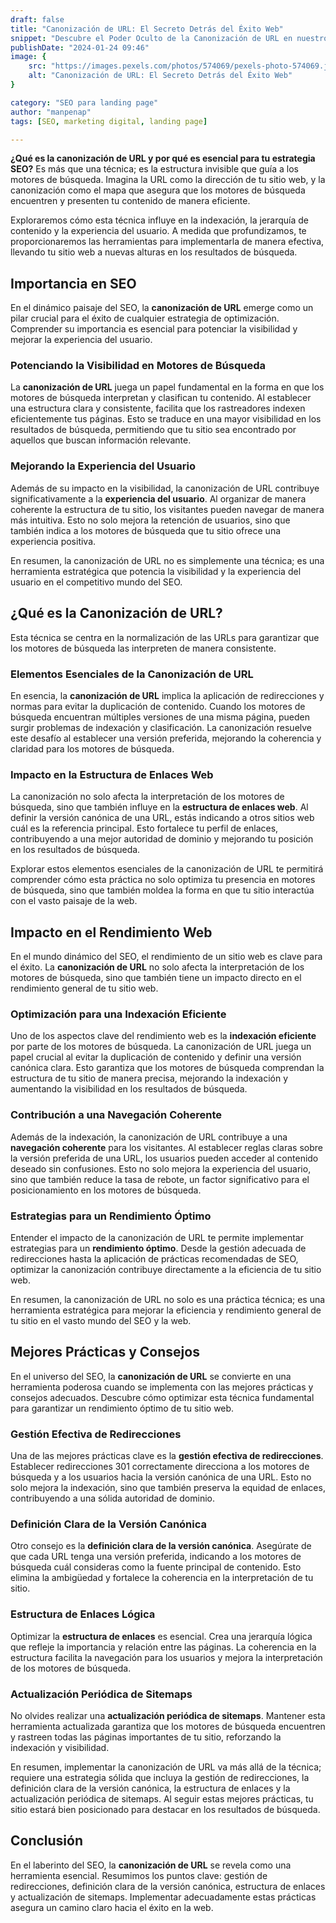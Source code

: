 ```yaml
---
draft: false
title: "Canonización de URL: El Secreto Detrás del Éxito Web"
snippet: "Descubre el Poder Oculto de la Canonización de URL en nuestro Artículo SEO. Aprende las Estrategias Clave para Optimizar tu Sitio Web y Alcanzar el Éxito Online. ¡Sumérgete en el Secreto del SEO Ahora!"
publishDate: "2024-01-24 09:46"
image: {
    src: "https://images.pexels.com/photos/574069/pexels-photo-574069.jpeg?auto=compress&cs=tinysrgb&w=1260&h=750&dpr=1",
    alt: "Canonización de URL: El Secreto Detrás del Éxito Web"
}

category: "SEO para landing page"
author: "manpenap"
tags: [SEO, marketing digital, landing page]

---
```



**¿Qué es la canonización de URL y por qué es esencial para tu estrategia SEO?** Es más que una técnica; es la estructura invisible que guía a los motores de búsqueda. Imagina la URL como la dirección de tu sitio web, y la canonización como el mapa que asegura que los motores de búsqueda encuentren y presenten tu contenido de manera eficiente.

Exploraremos cómo esta técnica influye en la indexación, la jerarquía de contenido y la experiencia del usuario. A medida que profundizamos, te proporcionaremos las herramientas para implementarla de manera efectiva, llevando tu sitio web a nuevas alturas en los resultados de búsqueda.

## Importancia en SEO

En el dinámico paisaje del SEO, la **canonización de URL** emerge como un pilar crucial para el éxito de cualquier estrategia de optimización. Comprender su importancia es esencial para potenciar la visibilidad y mejorar la experiencia del usuario.

### Potenciando la Visibilidad en Motores de Búsqueda

La **canonización de URL** juega un papel fundamental en la forma en que los motores de búsqueda interpretan y clasifican tu contenido. Al establecer una estructura clara y consistente, facilita que los rastreadores indexen eficientemente tus páginas. Esto se traduce en una mayor visibilidad en los resultados de búsqueda, permitiendo que tu sitio sea encontrado por aquellos que buscan información relevante.

### Mejorando la Experiencia del Usuario

Además de su impacto en la visibilidad, la canonización de URL contribuye significativamente a la **experiencia del usuario**. Al organizar de manera coherente la estructura de tu sitio, los visitantes pueden navegar de manera más intuitiva. Esto no solo mejora la retención de usuarios, sino que también indica a los motores de búsqueda que tu sitio ofrece una experiencia positiva.

En resumen, la canonización de URL no es simplemente una técnica; es una herramienta estratégica que potencia la visibilidad y la experiencia del usuario en el competitivo mundo del SEO.

## ¿Qué es la Canonización de URL?

Esta técnica se centra en la normalización de las URLs para garantizar que los motores de búsqueda las interpreten de manera consistente. 

### Elementos Esenciales de la Canonización de URL

En esencia, la **canonización de URL** implica la aplicación de redirecciones y normas para evitar la duplicación de contenido. Cuando los motores de búsqueda encuentran múltiples versiones de una misma página, pueden surgir problemas de indexación y clasificación. La canonización resuelve este desafío al establecer una versión preferida, mejorando la coherencia y claridad para los motores de búsqueda.

### Impacto en la Estructura de Enlaces Web

La canonización no solo afecta la interpretación de los motores de búsqueda, sino que también influye en la **estructura de enlaces web**. Al definir la versión canónica de una URL, estás indicando a otros sitios web cuál es la referencia principal. Esto fortalece tu perfil de enlaces, contribuyendo a una mejor autoridad de dominio y mejorando tu posición en los resultados de búsqueda.

Explorar estos elementos esenciales de la canonización de URL te permitirá comprender cómo esta práctica no solo optimiza tu presencia en motores de búsqueda, sino que también moldea la forma en que tu sitio interactúa con el vasto paisaje de la web.

## Impacto en el Rendimiento Web

En el mundo dinámico del SEO, el rendimiento de un sitio web es clave para el éxito. La **canonización de URL** no solo afecta la interpretación de los motores de búsqueda, sino que también tiene un impacto directo en el rendimiento general de tu sitio web.

### Optimización para una Indexación Eficiente

Uno de los aspectos clave del rendimiento web es la **indexación eficiente** por parte de los motores de búsqueda. La canonización de URL juega un papel crucial al evitar la duplicación de contenido y definir una versión canónica clara. Esto garantiza que los motores de búsqueda comprendan la estructura de tu sitio de manera precisa, mejorando la indexación y aumentando la visibilidad en los resultados de búsqueda.

### Contribución a una Navegación Coherente

Además de la indexación, la canonización de URL contribuye a una **navegación coherente** para los visitantes. Al establecer reglas claras sobre la versión preferida de una URL, los usuarios pueden acceder al contenido deseado sin confusiones. Esto no solo mejora la experiencia del usuario, sino que también reduce la tasa de rebote, un factor significativo para el posicionamiento en los motores de búsqueda.

### Estrategias para un Rendimiento Óptimo

Entender el impacto de la canonización de URL te permite implementar estrategias para un **rendimiento óptimo**. Desde la gestión adecuada de redirecciones hasta la aplicación de prácticas recomendadas de SEO, optimizar la canonización contribuye directamente a la eficiencia de tu sitio web.

En resumen, la canonización de URL no solo es una práctica técnica; es una herramienta estratégica para mejorar la eficiencia y rendimiento general de tu sitio en el vasto mundo del SEO y la web.

## Mejores Prácticas y Consejos

En el universo del SEO, la **canonización de URL** se convierte en una herramienta poderosa cuando se implementa con las mejores prácticas y consejos adecuados. Descubre cómo optimizar esta técnica fundamental para garantizar un rendimiento óptimo de tu sitio web.

### Gestión Efectiva de Redirecciones

Una de las mejores prácticas clave es la **gestión efectiva de redirecciones**. Establecer redirecciones 301 correctamente direcciona a los motores de búsqueda y a los usuarios hacia la versión canónica de una URL. Esto no solo mejora la indexación, sino que también preserva la equidad de enlaces, contribuyendo a una sólida autoridad de dominio.

### Definición Clara de la Versión Canónica

Otro consejo es la **definición clara de la versión canónica**. Asegúrate de que cada URL tenga una versión preferida, indicando a los motores de búsqueda cuál consideras como la fuente principal de contenido. Esto elimina la ambigüedad y fortalece la coherencia en la interpretación de tu sitio.

### Estructura de Enlaces Lógica

Optimizar la **estructura de enlaces** es esencial. Crea una jerarquía lógica que refleje la importancia y relación entre las páginas. La coherencia en la estructura facilita la navegación para los usuarios y mejora la interpretación de los motores de búsqueda.

### Actualización Periódica de Sitemaps

No olvides realizar una **actualización periódica de sitemaps**. Mantener esta herramienta actualizada garantiza que los motores de búsqueda encuentren y rastreen todas las páginas importantes de tu sitio, reforzando la indexación y visibilidad.

En resumen, implementar la canonización de URL va más allá de la técnica; requiere una estrategia sólida que incluya la gestión de redirecciones, la definición clara de la versión canónica, la estructura de enlaces y la actualización periódica de sitemaps. Al seguir estas mejores prácticas, tu sitio estará bien posicionado para destacar en los resultados de búsqueda.

## Conclusión

En el laberinto del SEO, la **canonización de URL** se revela como una herramienta esencial. Resumimos los puntos clave: gestión de redirecciones, definición clara de la versión canónica, estructura de enlaces y actualización de sitemaps. Implementar adecuadamente estas prácticas asegura un camino claro hacia el éxito en la web.



